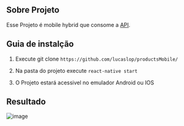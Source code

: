 ## Sobre Projeto

Esse Projeto é mobile hybrid que consome a [API](https://github.com/lucaslop/Products-API).

## Guia de instalção

1. Execute git clone `https://github.com/lucaslop/productsMobile/`

2. Na pasta do projeto execute `react-native start` 

3. O Projeto estará acessivel no emulador Android ou IOS

## Resultado

![image](https://user-images.githubusercontent.com/38164895/74092535-2d1a1f00-4aa4-11ea-8f9b-2dbd0ee5c598.png)

